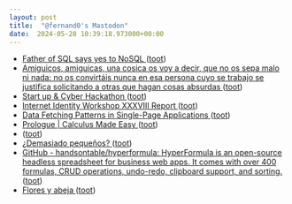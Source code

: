 ```yaml
---
layout: post
title:  "@fernand0's Mastodon"
date:  2024-05-28 10:39:18.973000+00:00
---
```

*  [Father of SQL says yes to NoSQL ](https://www.theregister.com/2024/05/10/sql_cocreator_nosql) ([toot](https://mastodon.social/@fernand0/112518283851973773))
*  [Amiguicos, amiguicas, una cosica os voy a decir, que no os sepa malo ni nada: no os convirtáis nunca en esa persona cuyo se trabajo se justifica solicitando a otras que hagan cosas absurdas ](https://mastodon.social/@fernand0/112518048243929976) ([toot](https://mastodon.social/@fernand0/112518048243929976))
*  [Start up & Cyber Hackathon ](https://www.eventbrite.es/e/entradas-start-up-cyber-hackathon-887472513177?aff=oddtdtcreato) ([toot](https://mastodon.social/@fernand0/112517940063883823))
*  [Internet Identity Workshop XXXVIII Report ](https://www.windley.com/archives/2024/04/internet_identity_workshop_xxxviii_report.shtm) ([toot](https://mastodon.social/@fernand0/112517772517289155))
*  [Data Fetching Patterns in Single-Page Applications ](https://martinfowler.com/articles/data-fetch-spa.htm) ([toot](https://mastodon.social/@fernand0/112517548071327401))
*  [Prologue \| Calculus Made Easy ](https://calculusmadeeasy.org/prologue.htm) ([toot](https://mastodon.social/@fernand0/112516021971111567))
*  [ ](https://mastodon.social/users/fernand0/statuses/112514504369382375/activity) ([toot](https://mastodon.social/users/fernand0/statuses/112514504369382375/activity))
*  [¿Demasiado pequeños? ](https://avecesunafoto.wordpress.com/2024/05/27/demasiado-pequenos) ([toot](https://mastodon.social/@fernand0/112514310860302777))
*  [GitHub - handsontable/hyperformula: HyperFormula is an open-source headless spreadsheet for business web apps. It comes with over 400 formulas, CRUD operations, undo-redo, clipboard support, and sorting. ](https://github.com/handsontable/hyperformul) ([toot](https://mastodon.social/@fernand0/112514181658709488))
*  [Flores y abeja ](https://www.flickr.com/photos/fernand0/53714405157) ([toot](https://mastodon.social/@fernand0/112514171151131586))
